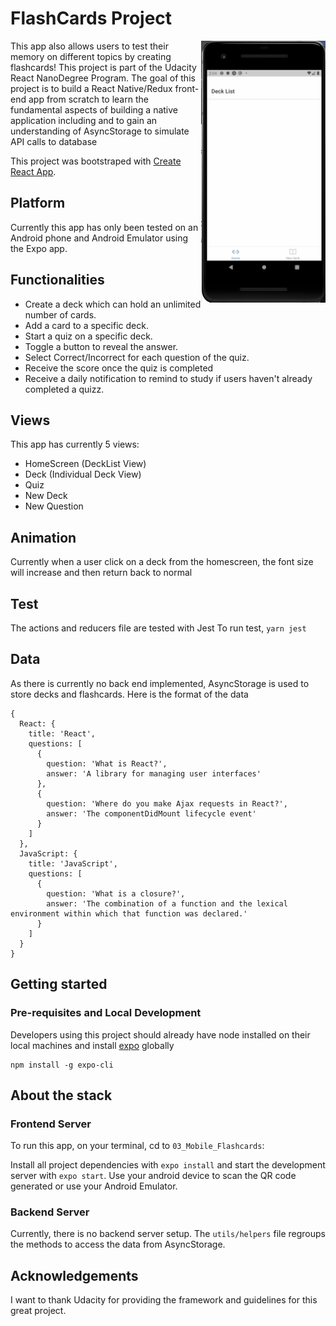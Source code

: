 # FlashCards Project
<img align="right" src="demo/demo.gif" alt="FlashCards demo" width="199" height="419">
This app also allows users to test their memory on different topics by creating flashcards!
This project is part of the Udacity React NanoDegree Program. The goal of this project is to build a React Native/Redux front-end app from scratch to learn the fundamental aspects of building a native application including and to gain an understanding of AsyncStorage to simulate API calls to database

This project was bootstraped with [Create React App](https://github.com/facebook/create-react-app).


## Platform

Currently this app has only been tested on an Android phone and Android Emulator using the Expo app.

## Functionalities

- Create a deck which can hold an unlimited number of cards.
- Add a card to a specific deck.
- Start a quiz on a specific deck.
- Toggle a button to reveal the answer.
- Select Correct/Incorrect for each question of the quiz.
- Receive the score once the quiz is completed
- Receive a daily notification to remind to study if users haven't already completed a quizz.

## Views

This app has currently 5 views:
- HomeScreen (DeckList View)
- Deck (Individual Deck View)
- Quiz
- New Deck
- New Question

## Animation

Currently when a user click on a deck from the homescreen, the font size will increase and then return back to normal

## Test

The actions and reducers file are tested with Jest
To run test, `yarn jest`

## Data

As there is currently no back end implemented, AsyncStorage is used to store decks and flashcards. 
Here is the format of the data

```
{
  React: {
    title: 'React',
    questions: [
      {
        question: 'What is React?',
        answer: 'A library for managing user interfaces'
      },
      {
        question: 'Where do you make Ajax requests in React?',
        answer: 'The componentDidMount lifecycle event'
      }
    ]
  },
  JavaScript: {
    title: 'JavaScript',
    questions: [
      {
        question: 'What is a closure?',
        answer: 'The combination of a function and the lexical environment within which that function was declared.'
      }
    ]
  }
}
```

## Getting started

### Pre-requisites and Local Development

Developers using this project should already have node installed on their local machines and install [expo](https://docs.expo.io/get-started/installation/?redirected) globally

```
npm install -g expo-cli
```

## About the stack

### Frontend Server

To run this app, on your terminal, cd to `03_Mobile_Flashcards`:

Install all project dependencies with `expo install` and start the development server with `expo start`.
Use your android device to scan the QR code generated or use your Android Emulator.


### Backend Server

Currently, there is no backend server setup. The `utils/helpers` file regroups the methods to access the data from AsyncStorage.

## Acknowledgements

I want to thank Udacity for providing the framework and guidelines for this great project.
